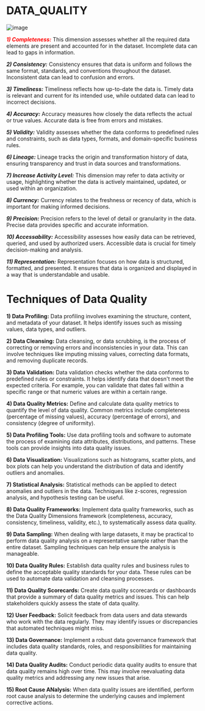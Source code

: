 # DATA_QUALITY

![image](https://github.com/DataSolutions360/DATA-QUALITY/assets/8845050/b15ad4d3-75af-41d9-82e4-e4f6fd519e76)

<font color="red">***1) Completeness:***</font> This dimension assesses whether all the required data elements are present and accounted for in the dataset. Incomplete data can lead to gaps in information.

***2) Consistency:*** Consistency ensures that data is uniform and follows the same format, standards, and conventions throughout the dataset. Inconsistent data can lead to confusion and errors.

***3) Timeliness:*** Timeliness reflects how up-to-date the data is. Timely data is relevant and current for its intended use, while outdated data can lead to incorrect decisions.

***4) Accuracy:*** Accuracy measures how closely the data reflects the actual or true values. Accurate data is free from errors and mistakes.

***5) Validity:*** Validity assesses whether the data conforms to predefined rules and constraints, such as data types, formats, and domain-specific business rules.

***6) Lineage:*** Lineage tracks the origin and transformation history of data, ensuring transparency and trust in data sources and transformations.

***7) Increase Activity Level:*** This dimension may refer to data activity or usage, highlighting whether the data is actively maintained, updated, or used within an organization.

***8) Currency:*** Currency relates to the freshness or recency of data, which is important for making informed decisions.

***9) Precision:*** Precision refers to the level of detail or granularity in the data. Precise data provides specific and accurate information.

***10) Accessability:*** Accessibility assesses how easily data can be retrieved, queried, and used by authorized users. Accessible data is crucial for timely decision-making and analysis.

***11) Representation:*** Representation focuses on how data is structured, formatted, and presented. It ensures that data is organized and displayed in a way that is understandable and usable.


























# Techniques of Data Quality

__1) Data Profiling:__  Data profiling involves examining the structure, content, and metadata of your dataset. It helps identify issues such as missing values, data types, and outliers.

__2) Data Cleansing:__  Data cleansing, or data scrubbing, is the process of correcting or removing errors and inconsistencies in your data. This can involve techniques like imputing missing values, correcting data formats, and removing duplicate records.

__3) Data Validation:__ Data validation checks whether the data conforms to predefined rules or constraints. It helps identify data that doesn't meet the expected criteria. For example, you can validate that dates fall within a specific range or that numeric values are within a certain range.

__4) Data Quality Metrics:__ Define and calculate data quality metrics to quantify the level of data quality. Common metrics include completeness (percentage of missing values), accuracy (percentage of errors), and consistency (degree of uniformity).

__5) Data Profiling Tools:__ Use data profiling tools and software to automate the process of examining data attributes, distributions, and patterns. These tools can provide insights into data quality issues.

__6) Data Visualization:__ Visualizations such as histograms, scatter plots, and box plots can help you understand the distribution of data and identify outliers and anomalies.

__7) Statistical Analysis:__ Statistical methods can be applied to detect anomalies and outliers in the data. Techniques like z-scores, regression analysis, and hypothesis testing can be useful.

__8) Data Quality Frameworks:__ Implement data quality frameworks, such as the Data Quality Dimensions framework (completeness, accuracy, consistency, timeliness, validity, etc.), to systematically assess data quality.

__9) Data Sampling:__ When dealing with large datasets, it may be practical to perform data quality analysis on a representative sample rather than the entire dataset. Sampling techniques can help ensure the analysis is manageable.

__10) Data Quality Rules:__ Establish data quality rules and business rules to define the acceptable quality standards for your data. These rules can be used to automate data validation and cleansing processes.

__11) Data Quality Scorecards:__  Create data quality scorecards or dashboards that provide a summary of data quality metrics and issues. This can help stakeholders quickly assess the state of data quality.

__12) User Feedback:__ Solicit feedback from data users and data stewards who work with the data regularly. They may identify issues or discrepancies that automated techniques might miss.

__13) Data Governance:__ Implement a robust data governance framework that includes data quality standards, roles, and responsibilities for maintaining data quality.

__14) Data Quality Audits:__ Conduct periodic data quality audits to ensure that data quality remains high over time. This may involve reevaluating data quality metrics and addressing any new issues that arise.

__15) Root Cause ANalysis:__ When data quality issues are identified, perform root cause analysis to determine the underlying causes and implement corrective actions.
